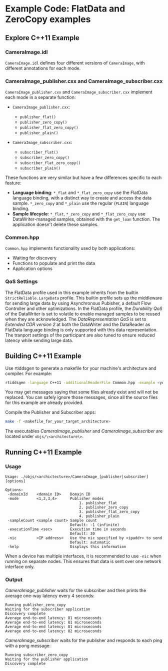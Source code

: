 # Example Code: FlatData and ZeroCopy examples

## Explore C++11 Example

### CameraImage.idl

`CameraImage.idl` defines four different versions of `CameraImage`, with
different annotations for each mode.

### CameraImage_publisher.cxx and CameraImage_subscriber.cxx

`CameraImage_publisher.cxx` and `CameraImage_subscriber.cxx` implement each
mode in a separate function:

* `CameraImage_publisher.cxx`:
  * `publisher_flat()`
  * `publisher_zero_copy()`
  * `publisher_flat_zero_copy()`
  * `publisher_plain()`

* `CameraImage_subscriber.cxx`:
  * `subscriber_flat()`
  * `subscriber_zero_copy()`
  * `subscriber_flat_zero_copy()`
  * `subscriber_plain()`

These functions are very similar but have a few differences specific to each
feature:

* **Language binding**: `*_flat` and `*_flat_zero_copy` use the FlatData
  language binding, with a distinct way to create and access the data sample.
   `*_zero_copy` and `*_plain` use the regular (`PLAIN`) language binding.
* **Sample lifecycle**: `*_flat`, `*_zero_copy` and `*_flat_zero_copy` use
  DataWriter-managed samples, obtained with the `get_loan` function. The
  application doesn't delete these samples.

### Common.hpp

`Common.hpp` implements functionality used by both applications:

* Waiting for discovery
* Functions to populate and print the data
* Application options

### QoS Settings

The FlatData profile used in this example inherits from the builtin
`StrictReliable.LargeData` profile. This builtin profile sets up the middleware
for sending large data by using Asynchronous Pubisher, a default Flow
Controller and other optimizations. In the FlatData profile, the *Durability
QoS* of the DataWriter is set to volatile to enable managed samples to be
reused when they are acknowledged. The *DataRepresentation QoS* is set to
*Extended CDR version 2* at both the DataWriter and the DataReader as FlatData
language binding is only supported with this data representation. The tranport
settings of the participant are also tuned to ensure reduced latency while
sending large data.

## Building C++11 Example

Use rtiddsgen to generate a makefile for your machine's architecture and
compiler. For example:

```bash
rtiddsgen -language C++11 -additionalHeaderFile Common.hpp -example <your_target_architecture> CameraImage.idl
```

You may get messages saying that some files already exist and will not be
replaced. You can safely ignore those messages, since all the source files for
this example are already provided.

Compile the Publisher and Subscriber apps:

```bash
make -f <makefile_for_your_target_architecture>
```

The executables *CameraImage_publisher* and *CameraImage_subscriber* are
located under `objs/\<architecture\>`.

## Running C++11 Example

### Usage

```plain
Usage: ./objs/<archictecture>/CameraImage_[publisher|subscriber] [options]

Options:
 -domainId    <domain ID>    Domain ID
 -mode        <1,2,3,4>      Publisher modes
                                 1. publisher_flat
                                 2. publisher_zero_copy
                                 3. publisher_flat_zero_copy
                                 4. publisher_plain
 -sampleCount <sample count> Sample count
                             Default: -1 (infinite)
 -executionTime <sec>        Execution time in seconds
                             Default: 30
 -nic         <IP address>   Use the nic specified by <ipaddr> to send
                             Default: automatic
 -help                       Displays this information

```

When a device has multiple interfaces, it is recommended to use `-nic` when
running on separate nodes. This ensures that data is sent over one network
interface only.

### Output

*CameraImage_publisher* waits for the subscriber and then prints the average
one-way latency every 4 seconds:

```plain
Running publisher_zero_copy
Waiting for the subscriber application
Discovery complete
Average end-to-end latency: 81 microseconds
Average end-to-end latency: 81 microseconds
Average end-to-end latency: 81 microseconds
Average end-to-end latency: 82 microseconds
```

*CameraImage_subscriber* waits for the publisher and responds to each ping
with a pong message:

```plain
Running subscriber_zero_copy
Waiting for the publisher application
Discovery complete
```
